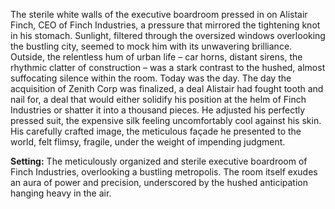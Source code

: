 The sterile white walls of the executive boardroom pressed in on Alistair Finch, CEO of Finch Industries, a pressure that mirrored the tightening knot in his stomach.  Sunlight, filtered through the oversized windows overlooking the bustling city, seemed to mock him with its unwavering brilliance.  Outside, the relentless hum of urban life – car horns, distant sirens, the rhythmic clatter of construction – was a stark contrast to the hushed, almost suffocating silence within the room.  Today was the day.  The day the acquisition of Zenith Corp was finalized, a deal Alistair had fought tooth and nail for, a deal that would either solidify his position at the helm of Finch Industries or shatter it into a thousand pieces.  He adjusted his perfectly pressed suit, the expensive silk feeling uncomfortably cool against his skin.  His carefully crafted image, the meticulous façade he presented to the world, felt flimsy, fragile, under the weight of impending judgment.

**Setting:** The meticulously organized and sterile executive boardroom of Finch Industries, overlooking a bustling metropolis.  The room itself exudes an aura of power and precision, underscored by the hushed anticipation hanging heavy in the air.
